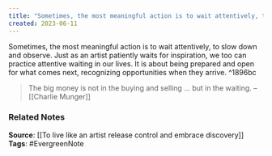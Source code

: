 ```yaml
---
title: "Sometimes, the most meaningful action is to wait attentively, to slow down and observe"
created: 2023-06-11
---
```


Sometimes, the most meaningful action is to wait attentively, to slow down and observe. Just as an artist patiently waits for inspiration, we too can practice attentive waiting in our lives. It is about being prepared and open for what comes next, recognizing opportunities when they arrive. ^1896bc

> The big money is not in the buying and selling ... but in the waiting. – [[Charlie Munger]]

### Related Notes
**Source**: [[To live like an artist release control and embrace discovery]]
**Tags**: #EvergreenNote

